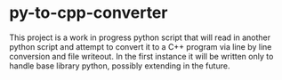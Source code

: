 # py-to-cpp-converter
This project is a work in progress python script that will read in another python script and attempt to convert it to a C++ program via line by line conversion and file writeout. In the first instance it will be written only to handle base library python, possibly extending in the future.
